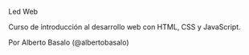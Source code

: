Led Web

Curso de introducción al desarrollo web con HTML, CSS y JavaScript.

Por Alberto Basalo (@albertobasalo) 
